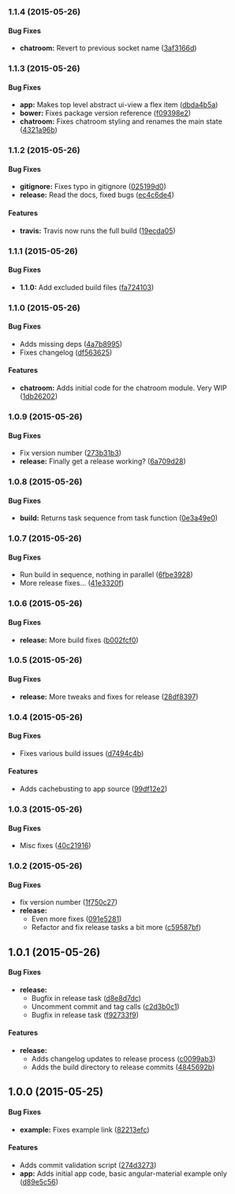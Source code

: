 ### 1.1.4 (2015-05-26)


#### Bug Fixes

* **chatroom:** Revert to previous socket name ([3af3166d](https://github.com/TomNeyland/neweden.im-frontend.git/commit/3af3166ddf8234c20ce36e7c84c55fb6b72bb98b))


### 1.1.3 (2015-05-26)


#### Bug Fixes

* **app:** Makes top level abstract ui-view a flex item ([dbda4b5a](https://github.com/TomNeyland/neweden.im-frontend.git/commit/dbda4b5a5eacd4770f51abe5229374baa2b159ca))
* **bower:** Fixes package version reference ([f09398e2](https://github.com/TomNeyland/neweden.im-frontend.git/commit/f09398e250eb544221a578f935994371d1c808f1))
* **chatroom:** Fixes chatroom styling and renames the main state ([4321a96b](https://github.com/TomNeyland/neweden.im-frontend.git/commit/4321a96b9a17b7628e4ffaa49404338e63005294))


### 1.1.2 (2015-05-26)


#### Bug Fixes

* **gitignore:** Fixes typo in gitignore ([025199d0](https://github.com/TomNeyland/neweden.im-frontend.git/commit/025199d0136f4c97a204aef63d2900a0ccda0896))
* **release:** Read the docs, fixed bugs ([ec4c6de4](https://github.com/TomNeyland/neweden.im-frontend.git/commit/ec4c6de4383988c3bf539b9a2b07db1d4059947a))


#### Features

* **travis:** Travis now runs the full build ([19ecda05](https://github.com/TomNeyland/neweden.im-frontend.git/commit/19ecda05e75303a615f68f52814787c1a940758b))


### 1.1.1 (2015-05-26)


#### Bug Fixes

* **1.1.0:** Add excluded build files ([fa724103](https://github.com/TomNeyland/neweden.im-frontend.git/commit/fa724103215857d2edd9ea4611d00032ca3a4c52))


### 1.1.0 (2015-05-26)


#### Bug Fixes

* Adds missing deps ([4a7b8995](https://github.com/TomNeyland/neweden.im-frontend.git/commit/4a7b8995e81197f90c87e6560026ce3b41ebd03a))
* Fixes changelog ([df563625](https://github.com/TomNeyland/neweden.im-frontend.git/commit/df5636255f661800c52e85a1f2d7ceb19cd6b699))


#### Features

* **chatroom:** Adds initial code for the chatroom module. Very WIP ([1db26202](https://github.com/TomNeyland/neweden.im-frontend.git/commit/1db2620297bbedf53b2db8b0a1e2250c1551dd93))


### 1.0.9 (2015-05-26)


#### Bug Fixes

* Fix version number ([273b31b3](https://github.com/TomNeyland/neweden.im-frontend.git/commit/273b31b399cc5eb28afcc384963ebf71791785f9))
* **release:** Finally get a release working? ([6a709d28](https://github.com/TomNeyland/neweden.im-frontend.git/commit/6a709d280bbd1cdfdccafd8d0e291909c06f4f31))


### 1.0.8 (2015-05-26)


#### Bug Fixes

* **build:** Returns task sequence from task function ([0e3a49e0](https://github.com/TomNeyland/neweden.im-frontend.git/commit/0e3a49e0707769e93aca05b1df21a869bcc67349))


### 1.0.7 (2015-05-26)


#### Bug Fixes

* Run build in sequence, nothing in parallel ([6fbe3928](https://github.com/TomNeyland/neweden.im-frontend.git/commit/6fbe392852811cf2f4fdec483cc3092f4c89a20a))
* More release fixes... ([41e3320f](https://github.com/TomNeyland/neweden.im-frontend.git/commit/41e3320f24aa8774a3d627699ca4a9b4e7d349a3))


### 1.0.6 (2015-05-26)


#### Bug Fixes

* **release:** More build fixes ([b002fcf0](https://github.com/TomNeyland/neweden.im-frontend.git/commit/b002fcf02cc853fc4ad887b2926180094b9aefcc))


### 1.0.5 (2015-05-26)


#### Bug Fixes

* **release:** More tweaks and fixes for release ([28df8397](https://github.com/TomNeyland/neweden.im-frontend.git/commit/28df839727cacdcdaccdf8e91c9fe0ee363b00e8))


### 1.0.4 (2015-05-26)


#### Bug Fixes

* Fixes various build issues ([d7494c4b](https://github.com/TomNeyland/neweden.im-frontend.git/commit/d7494c4b14c3e60e09af9e978fac40921288996b))


#### Features

* Adds cachebusting to app source ([99df12e2](https://github.com/TomNeyland/neweden.im-frontend.git/commit/99df12e2890c69aafc21ce8897c67406528eb304))


### 1.0.3 (2015-05-26)


#### Bug Fixes

* Misc fixes ([40c21916](https://github.com/TomNeyland/neweden.im-frontend.git/commit/40c219169c2a70e26cb695bfb2c5cf1fb2444969))


### 1.0.2 (2015-05-26)


#### Bug Fixes

* fix version number ([1f750c27](https://github.com/TomNeyland/neweden.im-frontend.git/commit/1f750c274118676d04451179f827cc182abf8d27))
* **release:**
  * Even more fixes ([091e5281](https://github.com/TomNeyland/neweden.im-frontend.git/commit/091e528189d8d309718985702d14875b42fa8621))
  * Refactor and fix release tasks a bit more ([c59587bf](https://github.com/TomNeyland/neweden.im-frontend.git/commit/c59587bf649442db4bacc45b1cf621a6489b5027))


## 1.0.1 (2015-05-26)


#### Bug Fixes

* **release:**
  * Bugfix in release task ([d8e8d7dc](https://github.com/TomNeyland/neweden.im-frontend.git/commit/d8e8d7dc48058f6b6a8652e2c5d965828faec6a4))
  * Uncomment commit and tag calls ([c2d3b0c1](https://github.com/TomNeyland/neweden.im-frontend.git/commit/c2d3b0c120bdd377658ddbb0a6549f37401f1132))
  * Bugfix in release task ([f92733f9](https://github.com/TomNeyland/neweden.im-frontend.git/commit/f92733f91ab331830755bd2d4f81d3f082d340fa))


#### Features

* **release:**
  * Adds changelog updates to release process ([c0099ab3](https://github.com/TomNeyland/neweden.im-frontend.git/commit/c0099ab3f851911d7e8100a64e1a1b6f664c3e2d))
  * Adds the build directory to release commits ([4845692b](https://github.com/TomNeyland/neweden.im-frontend.git/commit/4845692b1291d01ccc39a5b7170b4b075dc45d4e))


## 1.0.0 (2015-05-25)


#### Bug Fixes

* **example:** Fixes example link ([82213efc](https://github.com/TomNeyland/neweden.im-frontend.git/commit/82213efc74dc665874f607063aa540eb335a03c6))


#### Features

* Adds commit validation script ([274d3273](https://github.com/TomNeyland/neweden.im-frontend.git/commit/274d32730155f04e6bb98c137647f8009bb47934))
* **app:** Adds initial app code, basic angular-material example only ([d89e5c56](https://github.com/TomNeyland/neweden.im-frontend.git/commit/d89e5c5688eee69cc3997d23547b084ae8be1713))
